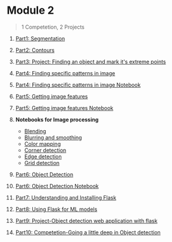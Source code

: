 # Module 2

> 1 Competetion, 2 Projects 

1. [Part1: Segmentation](https://docs.opencv.org/master/d3/db4/tutorial_py_watershed.html)
3. [Part2: Contours](Part2-contours.md)
4. [Part3: Project: Finding an object and mark it's extreme points](https://www.pyimagesearch.com/2016/04/11/finding-extreme-points-in-contours-with-opencv/)
5. [Part4: Finding specific patterns in image](https://github.com/Learn-Write-Repeat/Open-contributions/blob/master/Sathyashree_OpenCV_Shape_Detection.md)
6. [Part4: Finding specific patterns in image Notebook](https://github.com/Learn-Write-Repeat/Open-contributions/blob/master/Sathyashree_OpenCV_Shape_Detection.ipynb)
7. [Part5: Getting image features](https://github.com/Learn-Write-Repeat/Open-contributions/blob/master/Avinash_OpenCV_Feature_Detection%26Description.md)
8. [Part5: Getting image features Notebook](https://github.com/Learn-Write-Repeat/Open-contributions/blob/master/Avinash_OpenCV_Feature_Detection_and_Description.ipynb)

8. **Notebooks for Image processing**
    * [Blending](https://github.com/Learn-Write-Repeat/Open-contributions/blob/master/Neelesh_Blending-and-Pasting-Images_opencv.ipynb)
    * [Blurring and smoothing](https://github.com/Learn-Write-Repeat/Open-contributions/blob/master/Neelesh_Blurring-and-Smoothing_opencv.ipynb)
    * [Color mapping](https://github.com/Learn-Write-Repeat/Open-contributions/blob/master/Neelesh_Color-Mappings_opencv.ipynb)
    * [Corner detection](https://github.com/Learn-Write-Repeat/Open-contributions/blob/master/Neelesh_Corner-Detection_opencv.ipynb)
    * [Edge detection](https://github.com/Learn-Write-Repeat/Open-contributions/blob/master/Neelesh_Edge-Detection_opencv.ipynb)
    * [Grid detection](https://github.com/Learn-Write-Repeat/Open-contributions/blob/master/Neelesh_Grid-Detection_opencv.ipynb)

9. [Part6: Object Detection](Part6-P4.md)
10. [Part6: Object Detection Notebook](Part6-P4.ipynb)
11. [Part7: Understanding and Installing Flask](Part7-Flask.md)
12. [Part8: Using Flask for ML models](Part8-Flask-ML.md)
13. [Part9: Project-Object detection web application with flask](Part9-P4.md)
14. [Part10: Competetion-Going a little deep in Object detection](Part10-article.md)

